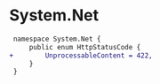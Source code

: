 # System.Net

``` diff
 namespace System.Net {
     public enum HttpStatusCode {
+        UnprocessableContent = 422,
     }
 }
```
